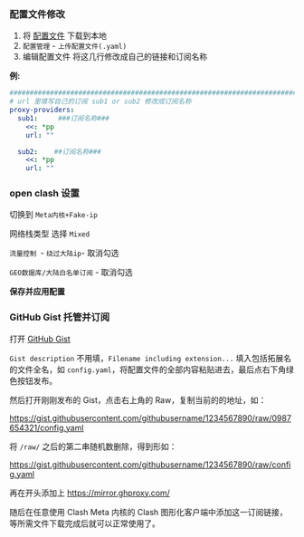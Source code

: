
### 配置文件修改

1. 将 [配置文件](https://raw.githubusercontent.com/Theo-messi/dotfiles/main/clash/clash.meta.config.yaml) 下载到本地 
2. `配置管理` - `上传配置文件(.yaml)`
3. 编辑配置文件 将这几行修改成自己的链接和订阅名称

**例:**
```yaml
########################################################################分隔符
# url 里填写自己的订阅 sub1 or sub2 修改成订阅名称
proxy-providers:
  sub1:     ###订阅名称###
    <<: *pp
    url: ""

  sub2:    ##订阅名称###
    <<: *pp
    url: ""
```
### open clash 设置
切换到 `Meta内核+Fake-ip`

网络栈类型 选择 `Mixed`

`流量控制 `- `绕过大陆ip`- 取消勾选

`GEO数据库/大陆白名单订阅` - 取消勾选

**保存并应用配置**

### GitHub Gist 托管并订阅

打开 [GitHub Gist](https://gist.github.com/)

`Gist description` 不用填，`Filename including extension...` 填入包括拓展名的文件全名，如 `config.yaml`，将配置文件的全部内容粘贴进去，最后点右下角绿色按钮发布。

然后打开刚刚发布的 Gist，点击右上角的 Raw，复制当前的的地址，如：

https://gist.githubusercontent.com/githubusername/1234567890/raw/0987654321/config.yaml

将 `/raw/` 之后的第二串随机数删除，得到形如：

https://gist.githubusercontent.com/githubusername/1234567890/raw/config.yaml

再在开头添加上 https://mirror.ghproxy.com/

随后在任意使用 Clash Meta 内核的 Clash 图形化客户端中添加这一订阅链接，等所需文件下载完成后就可以正常使用了。
